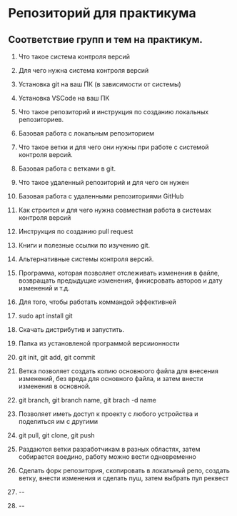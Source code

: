 # Репозиторий для практикума
## Соответствие групп и тем на практикум.

1. Что такое система контроля версий
2. Для чего нужна система контроля версий
3. Установка git на ваш ПК (в зависимости от системы)
4. Установка VSCode на ваш ПК
5. Что такое репозиторий и инструкция по созданию локальных репозиториев.
6. Базовая работа с локальным репозиторием
7. Что такое ветки и для чего они нужны при работе с системой контроля версий.
8. Базовая работа с ветками в git.
9. Что такое удаленный репозиторий и для чего он нужен
10. Базовая работа с удаленными репозиториями GitHub
11. Как строится и для чего нужна совместная работа в системах контроля версий
12. Инструкция по созданию pull request
13. Книги и полезные ссылки по изучению git.
14. Альтернативные системы контроля версий.


1. Программа, которая позволяет отслеживать изменения в файле, возвращать предыдущие изменения,
фикисровать авторов и дату изменений и т.д.
2. Для того, чтобы работать коммандой эффективней
3. sudo apt install git 
4. Скачать дистрибутив и запустить.
5. Папка из установленой программой версиионности
6. git init, git add, git commit
7. Ветка позволяет создать копию основноого файла для внесения изменений, без вреда для основного файла, и затем внести изменения в основной.
8. git branch, git branch name, git brach -d name
9. Позволяет иметь доступ к проекту с любого устройства и поделиться им с другими
10. git pull, git clone, git push
11. Раздаются ветки разработчикам в разных областях, затем собирается воедино, работу можно вести одновременно
12. Сделать форк репозитория, скопировать в локальный репо, создать ветку, внести изменения и сделать пуш, затем выбрать пул реквест
13. --
14. --